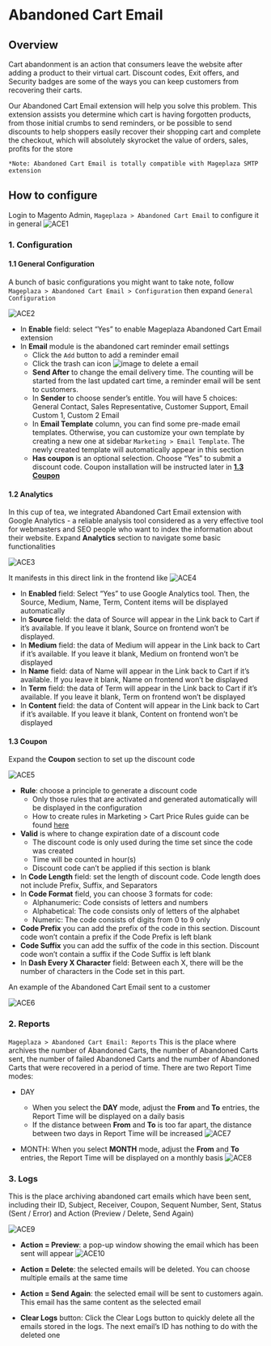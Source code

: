 # Abandoned Cart Email

## Overview

Cart abandonment is an action that consumers leave the website after adding a product to their virtual cart. Discount codes, Exit offers, and Security badges are some of the ways you can keep customers from recovering their carts. 

Our Abandoned Cart Email extension will help you solve this problem. This extension assists  you determine which cart is having forgotten products, from those initial crumbs to send reminders, or be possible to send discounts to help shoppers easily recover their shopping cart and complete the checkout, which will absolutely skyrocket the value of orders, sales, profits for the store 

```
*Note: Abandoned Cart Email is totally compatible with Mageplaza SMTP extension
```

## How to configure

Login to Magento Admin, ``Mageplaza > Abandoned Cart Email`` to configure it in general
![ACE1](https://i.imgur.com/Y39e92W.png)

### 1. Configuration

#### 1.1 General Configuration
A bunch of basic configurations you might want to take note, follow ``Mageplaza > Abandoned Cart Email > Configuration`` then expand ``General Configuration``

![ACE2](https://i.imgur.com/r3OHAXD.png)

* In **Enable** field: select “Yes” to enable Mageplaza Abandoned Cart Email extension
* In **Email** module is the abandoned cart reminder email settings
  * Click the ``Add`` button to add a reminder email
  * Click the trash can icon ![image](https://i.imgur.com/62D0Zqz.png) to delete a email
  * **Send After** to change the email delivery time. The counting will be started from the last updated cart time, a reminder email will be sent to customers.
  * In **Sender** to choose sender’s entitle. You will have 5 choices: General Contact, Sales Representative, Customer Support, Email Custom 1, Custom 2 Email
  * In **Email Template** column, you can find some pre-made email templates. Otherwise, you can customize your own template by creating a new one at sidebar ``Marketing > Email Template``. The newly created template will automatically appear in this section
  * **Has coupon** is an optional selection. Choose “Yes” to submit a discount code. Coupon installation will be instructed later in [**1.3 Coupon**](https://docs.mageplaza.com/abandoned-cart-email/index.html#coupon)
  
#### 1.2 Analytics
In this cup of tea, we integrated Abandoned Cart Email extension with Google Analytics - a reliable analysis tool considered as a very effective tool for webmasters and SEO people who want to index the information about their website. Expand **Analytics** section to navigate some basic functionalities

![ACE3](https://i.imgur.com/NIQ6wTo.png)

It manifests in this direct link in the frontend like
![ACE4](https://i.imgur.com/O9qLYDH.png)

* In **Enabled** field: Select “Yes” to use Google Analytics tool. Then, the Source, Medium, Name, Term, Content items will be displayed automatically
* In **Source** field: the data of Source will appear in the Link back to Cart if it’s available. If you leave it blank, Source on frontend won’t be displayed.
* In **Medium** field: the data of Medium will appear in the Link back to Cart if it’s available. If you leave it blank, Medium on frontend won’t be displayed
* In **Name** field: data of Name will appear in the Link back to Cart if it’s available. If you leave it blank, Name on frontend won’t be displayed
* In **Term** field: the data of Term will appear in the Link back to Cart if it’s available. If you leave it blank, Term on frontend won’t be displayed
* In **Content** field: the data of Content will appear in the Link back to Cart if it’s available. If you leave it blank, Content on frontend won’t be displayed

#### 1.3 Coupon
Expand the **Coupon** section to set up the discount code

![ACE5](https://i.imgur.com/f0el2jw.png)

* **Rule**: choose a principle to generate a discount code
  * Only those rules that are activated and generated automatically will be displayed in the configuration
  * How to create rules in Marketing > Cart Price Rules guide can be found [here](https://www.mageplaza.com/kb/how-create-a-cart-price-rule-in-magento-2.html)
* **Valid** is where to change expiration date of a discount code
  * The discount code is only used during the time set since the code was created
  * Time will be counted in hour(s)
  * Discount code can’t be applied if this section is blank
* In **Code Length** field: set the length of discount code. Code length does not include Prefix, Suffix, and Separators
* In **Code Format** field, you can choose 3 formats for code:
  * Alphanumeric: Code consists of letters and numbers
  * Alphabetical: The code consists only of letters of the alphabet
  * Numeric: The code consists of digits from 0 to 9 only
* **Code Prefix** you can add the prefix of the code in this section. Discount code won’t contain a prefix if the Code Prefix is left blank
* **Code Suffix** you can add the suffix of the code in this section. Discount code won’t contain a suffix if the Code Suffix is left blank
* In **Dash Every X Character** field: Between each X, there will be the number of characters in the Code set in this part.

An example of the Abandoned Cart Email sent to a customer

![ACE6](https://i.imgur.com/PB7n1bW.png)

### 2. Reports
``Mageplaza > Abandoned Cart Email: Reports`` This is the place where archives the number of Abandoned Carts, the number of Abandoned Carts sent, the number of failed Abandoned Carts and the number of Abandoned Carts that were recovered in a period of time. There are two Report Time modes:
* DAY
  * When you select the **DAY** mode, adjust the **From** and **To** entries, the Report Time will be displayed on a daily basis
  * If the distance between **From** and **To** is too far apart, the distance between two days in Report Time will be increased
![ACE7](https://i.imgur.com/gvpQhk2.png)

* MONTH: When you select **MONTH** mode, adjust the **From** and **To** entries, the Report Time will be displayed on a monthly basis
![ACE8](https://i.imgur.com/O9Iz9vu.png)

### 3. Logs
This is the place archiving abandoned cart emails which have been sent, including their ID, Subject, Receiver, Coupon, Sequent Number, Sent, Status (Sent / Error) and Action (Preview / Delete, Send Again)

![ACE9](https://i.imgur.com/zmKitE3.png)

* **Action = Preview**: a pop-up window showing the email which has been sent will appear
![ACE10](https://i.imgur.com/LpCjhCY.png)

* **Action = Delete**: the selected emails will be deleted. You can choose multiple emails at the same time
* **Action = Send Again**: the selected email will be sent to customers again. This email has the same content as the selected email
* **Clear Logs** button: Click the Clear Logs button to quickly delete all the emails stored in the logs. The next email’s ID has nothing to do with the deleted one

 






